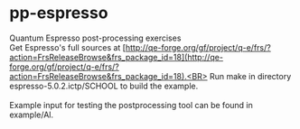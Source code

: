pp-espresso
===========

Quantum Espresso post-processing exercises<br>
Get Espresso's full sources at [http://qe-forge.org/gf/project/q-e/frs/?action=FrsReleaseBrowse&frs_package_id=18](http://qe-forge.org/gf/project/q-e/frs/?action=FrsReleaseBrowse&frs_package_id=18).<BR>
Run make in directory espresso-5.0.2.ictp/SCHOOL to build the example.<br><br>
Example input for testing the postprocessing tool can be found in example/Al.
